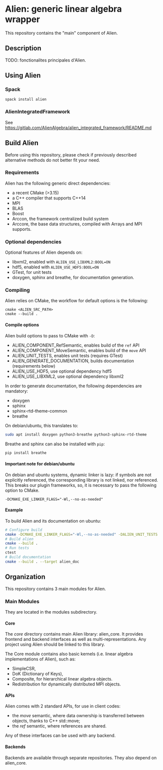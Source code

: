 # Alien: generic linear algebra wrapper

This repository contains the "main" component of Alien.

## Description

TODO: fonctionalites principales d'Alien.

## Using Alien

### Spack

```shell script
spack install alien
```

### AlienIntegratedFramework

See https://gitlab.com/AlienAlgebra/alien_integrated_framework/README.md

## Build Alien

Before using this repository, please check if previously described alternative methods do not better fit your need. 

### Requirements

Alien has the following generic direct dependencies:
 - a recent CMake (>3.15)
 - a C++ compiler that supports C++14
 - MPI
 - BLAS
 - Boost  
 - Arccon, the framework centralized build system
 - Arccore, the base data structures, compiled with Arrays and MPI supports.

### Optional dependencies

Optional features of Alien depends on:
 - libxml2, enabled with `ALIEN_USE_LIBXML2:BOOL=ON`
 - hdf5, enabled with `ALIEN_USE_HDF5:BOOL=ON`
 - GTest, for unit tests
 - doxygen, sphinx and breathe, for documentation generation.

### Compiling

Alien relies on CMake, the workflow for default options is the following:

```shell script
cmake <ALIEN_SRC_PATH>
cmake --build . 
```

#### Compile options

Alien build options to pass to CMake with `-D`:
 - ALIEN_COMPONENT_RefSemantic, enables build of the `ref` API
 - ALIEN_COMPONENT_MoveSemantic, enables build of the `move` API
 - ALIEN_UNIT_TESTS, enables unit tests (requires GTest)
 - ALIEN_GENERATE_DOCUMENTATION, builds documentation (requirements below)
 - ALIEN_USE_HDF5, use optional dependency hdf5
 - ALIEN_USE_LIBXML2, use optional dependency libxml2

In order to generate documentation, the following dependencies are mandatory:
 - doxygen
 - sphinx
 - sphinx-rtd-theme-common
 - breathe

On debian/ubuntu, this translates to:
```bash
sudo apt install doxygen python3-breathe python3-sphinx-rtd-theme
```

Breathe and sphinx can also be installed with `pip`:
```bash
pip install breathe
```

#### Important note for debian/ubuntu

On debian and ubuntu systems, dynamic linker is lazy: if symbols are not explicitly referenced, the corresponding 
library is not linked, nor referenced.
This breaks our plugin frameworks, so, it is necessary to pass the following option to CMake.
```shell script
-DCMAKE_EXE_LINKER_FLAGS="-Wl,--no-as-needed"
```

#### Example

To build Alien and its documentation on ubuntu:
```bash
# Configure build
cmake -DCMAKE_EXE_LINKER_FLAGS="-Wl,--no-as-needed" -DALIEN_UNIT_TESTS:BOOL=ON -DALIEN_GENERATE_DOCUMENTATION:BOOL=ON <ALIEN_SRC_PATH>
# Build alien
cmake --build .
# Run tests
ctest
# Build documentation
cmake --build . --target alien_doc
```

## Organization

This repository contains 3 main modules for Alien.

### Main Modules

They are located in the modules subdirectory.

#### Core

The *core* directory contains main Alien library: alien_core.
It provides frontend and backend interfaces as well as multi-representations.
Any project using Alien should be linked to this library.

The Core module contains also basic kernels (i.e. linear algebra implementations of Alien), such as:
 - SimpleCSR, 
 - DoK (Dictionary of Keys),
 - Composite, for hierarchical linear algebra objects.
 - Redistribution for dynamically distributed MPI objects.

#### APIs

Alien comes with 2 standard APIs, for use in client codes:
 - the *move* semantic, where data ownership is transferred between objects, thanks to C++ std::move;
 - the *ref* semantic, where references are shared.
 
Any of these interfaces can be used with any backend.

#### Backends

Backends are available through separate repositories. They also depend on alien_core.
